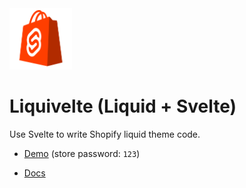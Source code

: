 <img alt="liquivelte icon" src="docs/liquivelte.png" width="100px" />

# Liquivelte (Liquid + Svelte)

Use Svelte to write Shopify liquid theme code.

- [Demo](https://liquivelte.myshopify.com) (store password: `123`)

- [Docs](https://liquivelte.js.org)



